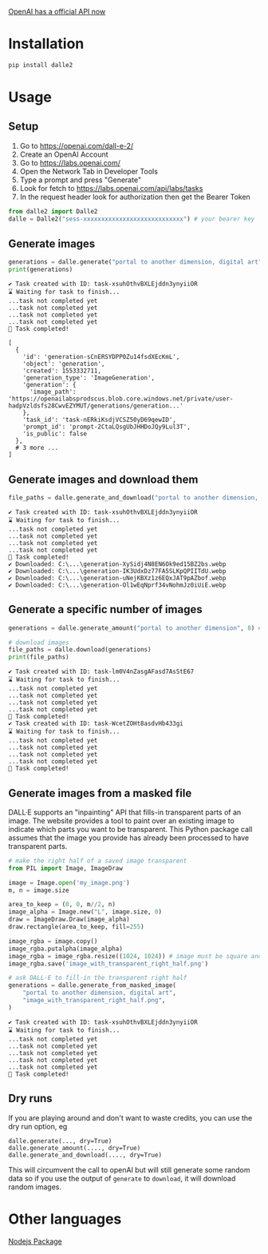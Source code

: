 [OpenAI has a official API now](https://openai.com/blog/dall-e-api-now-available-in-public-beta/)

# Installation
```bash
pip install dalle2
```

# Usage
## Setup
1. Go to https://openai.com/dall-e-2/
2. Create an 
OpenAI Account
3. Go to https://labs.openai.com/
4. Open the Network Tab in Developer Tools
5. Type a prompt and press "Generate"
6. Look for fetch to https://labs.openai.com/api/labs/tasks
7. In the request header look for authorization then get the Bearer Token

```python
from dalle2 import Dalle2
dalle = Dalle2("sess-xxxxxxxxxxxxxxxxxxxxxxxxxxxx") # your bearer key
```

## Generate images
```python
generations = dalle.generate("portal to another dimension, digital art")
print(generations)
```

```
✔️ Task created with ID: task-xsuhOthvBXLEjddn3ynyiiOR
⌛ Waiting for task to finish...
...task not completed yet
...task not completed yet
...task not completed yet
...task not completed yet
🙌 Task completed!

[
  {
    'id': 'generation-sCnERSYDPP0Zu14fsdXEcKmL',
    'object': 'generation',
    'created': 1553332711,
    'generation_type': 'ImageGeneration',
    'generation': {
      'image_path': 'https://openailabsprodscus.blob.core.windows.net/private/user-hadpVzldsfs28CwvEZYMUT/generations/generation...'
    },
    'task_id': 'task-nERkiKsdjVCSZ50yD69qewID',
    'prompt_id': 'prompt-2CtaLQsgUbJHHDoJQy9Lul3T',
    'is_public': false
  },
  # 3 more ... 
]
```


## Generate images and download them
```python
file_paths = dalle.generate_and_download("portal to another dimension, digital art")
```

```
✔️ Task created with ID: task-xsuhOthvBXLEjddn3ynyiiOR
⌛ Waiting for task to finish...
...task not completed yet
...task not completed yet
...task not completed yet
...task not completed yet
🙌 Task completed!
✔️ Downloaded: C:\...\generation-XySidj4N8EN6Ok9ed15BZ2bs.webp
✔️ Downloaded: C:\...\generation-IK3UdxDz77FA5SLKpQPIITdU.webp
✔️ Downloaded: C:\...\generation-uNejKBXz1z6EQxJAT9pAZbof.webp
✔️ Downloaded: C:\...\generation-Ol1wEqNprf34vNohmJz0iUiE.webp
```

## Generate a specific number of images
```python
generations = dalle.generate_amount("portal to another dimension", 8) # Every generation has batch size 4 -> amount % 4 == 0 works best

# download images
file_paths = dalle.download(generations)
print(file_paths)
```

```
✔️ Task created with ID: task-lm0V4nZasgAFasd7AsStE67
⌛ Waiting for task to finish...
...task not completed yet
...task not completed yet
...task not completed yet
...task not completed yet
🙌 Task completed!
✔️ Task created with ID: task-WcetZOHt8asdvHb433gi
⌛ Waiting for task to finish...
...task not completed yet
...task not completed yet
...task not completed yet
...task not completed yet
🙌 Task completed!
```

## Generate images from a masked file
DALL·E supports an "inpainting" API that fills-in transparent parts of an image.
The website provides a tool to paint over an existing image to indicate which
parts you want to be transparent. This Python package call assumes that the
image you provide has already been processed to have transparent parts.

```python
# make the right half of a saved image transparent
from PIL import Image, ImageDraw

image = Image.open('my_image.png')
m, n = image.size

area_to_keep = (0, 0, m//2, n)
image_alpha = Image.new("L", image.size, 0)
draw = ImageDraw.Draw(image_alpha)
draw.rectangle(area_to_keep, fill=255)

image_rgba = image.copy()
image_rgba.putalpha(image_alpha)
image_rgba = image_rgba.resize((1024, 1024)) # image must be square and 1024x1024
image_rgba.save('image_with_transparent_right_half.png')

# ask DALL·E to fill-in the transparent right half
generations = dalle.generate_from_masked_image(
    "portal to another dimension, digital art",
    "image_with_transparent_right_half.png",
)
```

```
✔️ Task created with ID: task-xsuhOthvBXLEjddn3ynyiiOR
⌛ Waiting for task to finish...
...task not completed yet
...task not completed yet
...task not completed yet
...task not completed yet
...task not completed yet
🙌 Task completed!
```

## Dry runs

If you are playing around and don't want to waste credits, you can use the dry run option, eg

```
dalle.generate(..., dry=True)
dalle.generate_amount(...., dry=True)
dalle.generate_and_download(...., dry=True)
```

This will circumvent the call to openAI but will still generate some random data so if you use the
output of `generate` to `download`, it will download random images.


# Other languages

[Nodejs Package](https://github.com/ezzcodeezzlife/dalle-node)
